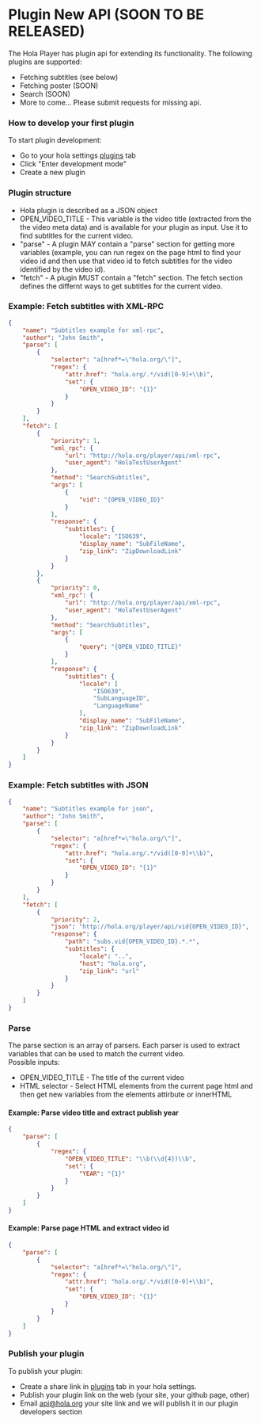 # Plugin New API (SOON TO BE RELEASED)

The Hola Player has plugin api for extending its functionality.
The following plugins are supported:
* Fetching subtitles (see below)
* Fetching poster (SOON)
* Search (SOON)
* More to come... Please submit requests for missing api.

### How to develop your first plugin
To start plugin development:
* Go to your hola settings [plugins](http://hola.org/access/my/settings#plugins) tab
* Click "Enter development mode"
* Create a new plugin

### Plugin structure
- Hola plugin is described as a JSON object
- OPEN_VIDEO_TITLE - This variable is the video title (extracted from the the video meta data) and is available for your plugin as input. Use it to find subtitles for the current video.
- "parse" - A plugin MAY contain a "parse" section for getting more variables (example, you can run regex on the page html to find your video id and then use that video id to fetch subtitles for the video identified by the video id).
- "fetch" - A plugin MUST contain a "fetch" section. The fetch section defines the differnt ways to get subtitles for the current video.

### Example: Fetch subtitles with XML-RPC
```json
{
	"name": "Subtitles example for xml-rpc",
	"author": "John Smith",
	"parse": [
		{
			"selector": "a[href*=\"hola.org/\"]",
			"regex": {
				"attr.href": "hola.org/.*/vid([0-9]+\\b)",
				"set": {
					"OPEN_VIDEO_ID": "{1}"
				}
			}
		}
	],
	"fetch": [
		{
			"priority": 1,
			"xml_rpc": {
				"url": "http://hola.org/player/api/xml-rpc",
				"user_agent": "HolaTestUserAgent"
			},
			"method": "SearchSubtitles",
			"args": [
				{
					"vid": "{OPEN_VIDEO_ID}"
				}
			],
			"response": {
				"subtitles": {
					"locale": "ISO639",
					"display_name": "SubFileName",
					"zip_link": "ZipDownloadLink"
				}
			}
		},
		{
			"priority": 0,
			"xml_rpc": {
				"url": "http://hola.org/player/api/xml-rpc",
				"user_agent": "HolaTestUserAgent"
			},
			"method": "SearchSubtitles",
			"args": [
				{
					"query": "{OPEN_VIDEO_TITLE}"
				}
			],
			"response": {
				"subtitles": {
					"locale": [
						"ISO639",
						"SubLanguageID",
						"LanguageName"
					],
					"display_name": "SubFileName",
					"zip_link": "ZipDownloadLink"
				}
			}
		}
	]
}
```

### Example: Fetch subtitles with JSON
```json
{
	"name": "Subtitles example for json",
	"author": "John Smith",
	"parse": [
		{
			"selector": "a[href*=\"hola.org/\"]",
			"regex": {
				"attr.href": "hola.org/.*/vid([0-9]+\\b)",
				"set": {
					"OPEN_VIDEO_ID": "{1}"
				}
			}
		}
	],
	"fetch": [
		{
			"priority": 2,
			"json": "http://hola.org/player/api/vid{OPEN_VIDEO_ID}",
			"response": {
				"path": "subs.vid{OPEN_VIDEO_ID}.*.*",
				"subtitles": {
					"locale": "..",
					"host": "hola.org",
					"zip_link": "url"
				}
			}
		}
	]
}
```

### Parse
The parse section is an array of parsers. Each parser is used to extract variables that can be used to match the current video.  
Possible inputs:
* OPEN_VIDEO_TITLE - The title of the current video
* HTML selector - Select HTML elements from the current page html and then get new variables from the elements attirbute or innerHTML

#### Example: Parse video title and extract publish year
```json
{
	"parse": [
		{
			"regex": {
				"OPEN_VIDEO_TITLE": "\\b(\\d{4})\\b",
				"set": {
					"YEAR": "{1}"
				}
			}
		}
	]
}
```

#### Example: Parse page HTML and extract video id
``` json
{
    "parse": [
        {
            "selector": "a[href*=\"hola.org/\"]",
            "regex": {
                "attr.href": "hola.org/.*/vid([0-9]+\\b)",
                "set": {
                    "OPEN_VIDEO_ID": "{1}"
                }
            }
        }
    ]
}
```

### Publish your plugin
To publish your plugin:
* Create a share link in [plugins](http://hola.org/access/my/settings#plugins) tab in your hola settings.
* Publish your plugin link on the web (your site, your github page, other)
* Email [api@hola.org](mailto:api@hola.org) your site link and we will publish it in our plugin developers section

